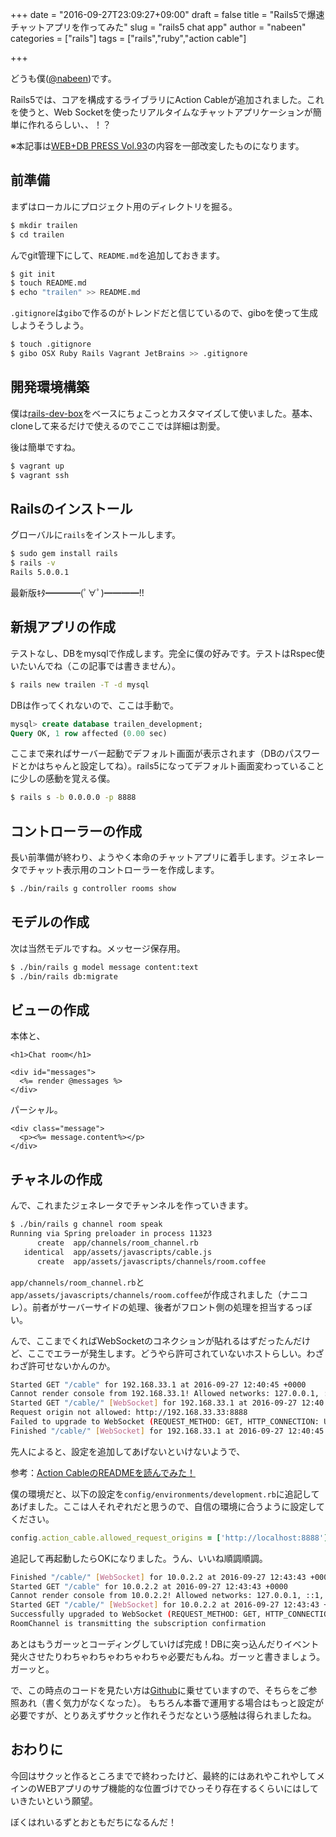 +++
date = "2016-09-27T23:09:27+09:00"
draft = false
title = "Rails5で爆速チャットアプリを作ってみた"
slug = "rails5 chat app"
author = "nabeen"
categories = ["rails"]
tags = ["rails","ruby","action cable"]

+++

どうも僕([@nabeen](https://github.com/nabeen))です。

Rails5では、コアを構成するライブラリにAction Cableが追加されました。これを使うと、Web Socketを使ったリアルタイムなチャットアプリケーションが簡単に作れるらしい、、！？

※本記事は[WEB+DB PRESS Vol.93](http://gihyo.jp/magazine/wdpress/archive/2016/vol93)の内容を一部改変したものになります。

## 前準備
まずはローカルにプロジェクト用のディレクトリを掘る。

```bash
$ mkdir trailen
$ cd trailen
```

んでgit管理下にして、`README.md`を追加しておきます。

```bash
$ git init
$ touch README.md
$ echo "trailen" >> README.md
```

`.gitignore`は`gibo`で作るのがトレンドだと信じているので、giboを使って生成しようそうしよう。

```bash
$ touch .gitignore
$ gibo OSX Ruby Rails Vagrant JetBrains >> .gitignore
```

## 開発環境構築
僕は[rails-dev-box](https://github.com/rails/rails-dev-box#whats-in-the-box)をベースにちょこっとカスタマイズして使いました。基本、cloneして来るだけで使えるのでここでは詳細は割愛。

後は簡単ですね。

```bash
$ vagrant up
$ vagrant ssh
```

## Railsのインストール
グローバルに`rails`をインストールします。

```bash
$ sudo gem install rails
$ rails -v
Rails 5.0.0.1
```

最新版ｷﾀ━━━━(ﾟ∀ﾟ)━━━━!!

## 新規アプリの作成
テストなし、DBをmysqlで作成します。完全に僕の好みです。テストはRspec使いたいんでね（この記事では書きません）。

```bash
$ rails new trailen -T -d mysql
```

DBは作ってくれないので、ここは手動で。

```sql
mysql> create database trailen_development;
Query OK, 1 row affected (0.00 sec)
```

ここまで来ればサーバー起動でデフォルト画面が表示されます（DBのパスワードとかはちゃんと設定してね）。rails5になってデフォルト画面変わっていることに少しの感動を覚える僕。

```bash
$ rails s -b 0.0.0.0 -p 8888
```

## コントローラーの作成
長い前準備が終わり、ようやく本命のチャットアプリに着手します。ジェネレータでチャット表示用のコントローラーを作成します。

```bash
$ ./bin/rails g controller rooms show
```

## モデルの作成
次は当然モデルですね。メッセージ保存用。

```bash
$ ./bin/rails g model message content:text
$ ./bin/rails db:migrate
```

## ビューの作成
本体と、

```haml
<h1>Chat room</h1>

<div id="messages">
  <%= render @messages %>
</div>
```

パーシャル。

```haml
<div class="message">
  <p><%= message.content%></p>
</div>
```

## チャネルの作成
んで、これまたジェネレータでチャンネルを作っていきます。

```bash
$ ./bin/rails g channel room speak
Running via Spring preloader in process 11323
      create  app/channels/room_channel.rb
   identical  app/assets/javascripts/cable.js
      create  app/assets/javascripts/channels/room.coffee
```

`app/channels/room_channel.rb`と`app/assets/javascripts/channels/room.coffee`が作成されました（ナニコレ）。前者がサーバーサイドの処理、後者がフロント側の処理を担当するっぽい。

んで、ここまでくればWebSocketのコネクションが貼れるはずだったんだけど、ここでエラーが発生します。どうやら許可されていないホストらしい。わざわざ許可せないかんのか。

```bash
Started GET "/cable" for 192.168.33.1 at 2016-09-27 12:40:45 +0000
Cannot render console from 192.168.33.1! Allowed networks: 127.0.0.1, ::1, 127.0.0.0/127.255.255.255
Started GET "/cable/" [WebSocket] for 192.168.33.1 at 2016-09-27 12:40:45 +0000
Request origin not allowed: http://192.168.33.33:8888
Failed to upgrade to WebSocket (REQUEST_METHOD: GET, HTTP_CONNECTION: Upgrade, HTTP_UPGRADE: websocket)
Finished "/cable/" [WebSocket] for 192.168.33.1 at 2016-09-27 12:40:45 +0000
```

先人によると、設定を追加してあげないといけないようで、

参考：[Action CableのREADMEを読んでみた！](http://morizyun.github.io/blog/action-cable-introduction-reading/)

僕の環境だと、以下の設定を`config/environments/development.rb`に追記してあげました。ここは人それぞれだと思うので、自信の環境に合うように設定してください。

```ruby
config.action_cable.allowed_request_origins = ['http://localhost:8888']
```

追記して再起動したらOKになりました。うん、いいね順調順調。

```bash
Finished "/cable/" [WebSocket] for 10.0.2.2 at 2016-09-27 12:43:43 +0000
Started GET "/cable" for 10.0.2.2 at 2016-09-27 12:43:43 +0000
Cannot render console from 10.0.2.2! Allowed networks: 127.0.0.1, ::1, 127.0.0.0/127.255.255.255
Started GET "/cable/" [WebSocket] for 10.0.2.2 at 2016-09-27 12:43:43 +0000
Successfully upgraded to WebSocket (REQUEST_METHOD: GET, HTTP_CONNECTION: Upgrade, HTTP_UPGRADE: websocket)
RoomChannel is transmitting the subscription confirmation
```

あとはもうガーッとコーディングしていけば完成！DBに突っ込んだりイベント発火させたりわちゃわちゃわちゃわちゃ必要だもんね。ガーッと書きましょう。ガーッと。

で、この時点のコードを見たい方は[Github](https://github.com/nabeen/trailen/tree/chat-app-base)に乗せていますので、そちらをご参照あれ（書く気力がなくなった）。
もちろん本番で運用する場合はもっと設定が必要ですが、とりあえずサクッと作れそうだなという感触は得られましたね。

## おわりに
今回はサクッと作るところまでで終わったけど、最終的にはあれやこれやしてメインのWEBアプリのサブ機能的な位置づけでひっそり存在するくらいにはしていきたいという願望。

ぼくはれいるずとおともだちになるんだ！


